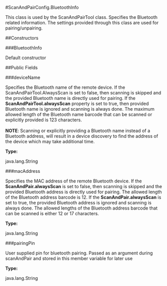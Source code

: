 #ScanAndPairConfig.BluetoothInfo

This class is used by the ScanAndPairTool class. Specifies the Bluetooth related 
 information. The settings provided through this class are used for pairing/unpairing.

##Constructors

###BluetoothInfo

Default constructor

##Public Fields

###deviceName

Specifies the Bluetooth name of the remote device. If the ScanAndPairTool.AlwaysScan 
 is set to false, then scanning is skipped and the provided Bluetooth name is directly 
 used for pairing. If the <b>ScanAndPairTool.alwaysScan</b> property is set to true, then provided 
 Bluetooth name is ignored and scanning is always done. The maximum allowed length of 
 the Bluetooth name barcode that can be scanned or explicitly provided is 123 characters. 
 <br><br>
 <b>NOTE</b>: Scanning or explicitly providing a Bluetooth name instead of a Bluetooth address, will 
 result in a device discovery to find the address of the device which may take additional time.

**Type:**

java.lang.String

###macAddress

Specifies the MAC address of the remote Bluetooth device. If the <b>ScanAndPair.alwaysScan</b> is set to false, 
 then scanning is skipped and the provided Bluetooth address is directly used for pairing. The allowed 
 length of the Bluetooth address barcode is 12. If the <b>ScanAndPair.alwaysScan</b> is set to true, the 
 provided Bluetooth address is ignored and scanning is always done. The allowed lengths of the Bluetooth 
 address barcode that can be scanned is either 12 or 17 characters.

**Type:**

java.lang.String

###pairingPin

User supplied pin for bluetooth pairing. Passed as an argument during scanAndPair and stored in this member
 variable for later use

**Type:**

java.lang.String

